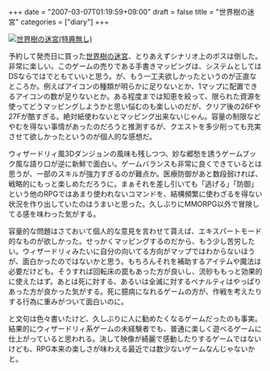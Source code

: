 +++
date = "2007-03-07T01:19:59+09:00"
draft = false
title = "世界樹の迷宮"
categories = ["diary"]
+++

<a href="http://www.amazon.co.jp/exec/obidos/ASIN/B000MQ958A/realbeat-22/ref=nosim/" target="_blank"><img src="http://images-jp.amazon.com/images/P/B000MQ958A.09.MZZZZZZZ.jpg" alt="世界樹の迷宮(特典無し)" style="border: none;" /></a>

予約して発売日に買った<a href="http://www.amazon.co.jp/exec/obidos/ASIN/B000MQ958A/realbeat-22/ref=nosim/" target="_blank">世界樹の迷宮</a>、とりあえずシナリオ上のボスは倒した。非常に楽しい。このゲームの売りである手書きマッピングは、システムとしてはDSならではでともていいと思う。が、もう一工夫欲しかったというのが正直なところか。例えばアイコンの種類が明らかに足りないとか、1マップに配置できるアイコンの数が足りないとか。ある程度までは知恵を絞って、限られた資源を使ってどうマッピングしようかと思い悩むのも楽しいのだが、クリア後の26Fや27Fが酷すぎる。絶対紙使わないとマッピング出来ないじゃん。容量の制限などやむを得ない事情があったのだろうと推測するが、クエストを多少削っても充実させて欲しかったというのが個人的な感想だ。

ウィザードリィ風3Dダンジョンの風味も残しつつ、妙な郷愁を誘うゲームブック風な語り口が逆に新鮮で面白い。ゲームバランスも非常に良くできているとは思うが、一部のスキルが強力すぎるのが難点か。医療防御があと数段弱ければ、戦略的にもっと楽しめただろうに。まぁそれを差し引いても「逃げる」「防御」という他のRPGではあまり使われないコマンドを、結構頻繁に使わざるを得ない状況を作り出していたのはうまいと思った。久しぶりにMMORPG以外で冒険してる感を味わった気がする。

容量的な問題はさておいて個人的な意見を言わせて貰えば、エキスパートモード的なものが欲しかった。せっかくマッピングするのだから、もう少し苦労したい。ウィザードリィみたいに自分の向いてる方向がマップではわからないほうが、面白かったのではないかと思う。もちろんそれを補助するアイテムや魔法は必要だけども。そうすれば回転床の罠もあった方が良いし、流砂ももっと効果的に使えたはず。あとは死に対する、あるいは全滅に対するペナルティはやっぱりあった方が良かった気がする。死に臆病になれるゲームの方が、作戦を考えたりする行為に重みがついて面白いのに。

と文句は色々書いたけど、久しぶりに人に勧めたくなるゲームだったのも事実。結果的にウィザードリィ系ゲームの未経験者でも、普通に楽しく遊べるゲームに仕上がっていると思われる。決して映像が綺麗で感動したりするゲームではないけども、RPG本来の楽しさが味わえる最近では数少ないゲームなんじゃないかと。
